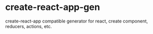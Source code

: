 # create-react-app-gen
create-react-app compatible generator for react, create component, reducers, actions, etc.

